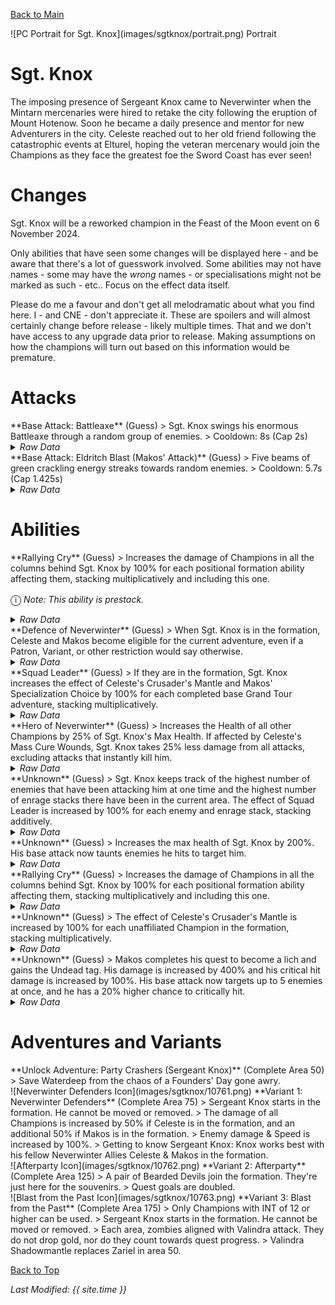 [Back to Main](index.md)

<span class="championPortraitsRow">
    <span class="championPortraitsColumn">
        <span class="championPortraitsImage">
            ![PC Portrait for Sgt. Knox](images/sgtknox/portrait.png)
        </span>
        <span>
        Portrait
        </span>
    </span>
</span>

# Sgt. Knox

The imposing presence of Sergeant Knox came to Neverwinter when the Mintarn mercenaries were hired to retake the city following the eruption of Mount Hotenow. Soon he became a daily presence and mentor for new Adventurers in the city. Celeste reached out to her old friend following the catastrophic events at Elturel, hoping the veteran mercenary would join the Champions as they face the greatest foe the Sword Coast has ever seen!

# Changes

Sgt. Knox will be a reworked champion in the Feast of the Moon event on 6 November 2024.

Only abilities that have seen some changes will be displayed here - and be aware that there's a lot of guesswork involved. Some abilities may not have names - some may have the *wrong* names - or specialisations might not be marked as such - etc.. Focus on the effect data itself.

Please do me a favour and don't get all melodramatic about what you find here. I - and CNE - don't appreciate it. These are spoilers and will almost certainly change before release - likely multiple times. That and we don't have access to any upgrade data prior to release. Making assumptions on how the champions will turn out based on this information would be premature.

# Attacks

<div markdown="1" class="abilityBorder"><div markdown="1" class="abilityBorderInner">
**Base Attack: Battleaxe** (Guess)
> Sgt. Knox swings his enormous Battleaxe through a random group of enemies.  
> Cooldown: 8s (Cap 2s)
<details><summary><em>Raw Data</em></summary>
<p>
<pre>
{
    "id": 817,
    "name": "Battleaxe",
    "description": "Sgt. Knox swings his enormous Battleaxe through a random group of enemies.",
    "long_description": "Sgt. Knox swings his enormous Battleaxe through a random group of enemies.",
    "graphic_id": 0,
    "target": "random",
    "num_targets": 1,
    "aoe_radius": 150,
    "damage_modifier": 1,
    "cooldown": 8,
    "animations": [
        {
            "type": "melee_attack",
            "target_offset_x": -75,
            "damage_frame": 18,
            "jump_sound": 30,
            "sound_frames": {
                "15": 189
            }
        }
    ],
    "tags": [
        "melee"
    ],
    "damage_types": [
        "melee"
    ]
}
</pre>
</p>
</details>
</div></div>

<div markdown="1" class="abilityBorder"><div markdown="1" class="abilityBorderInner">
**Base Attack: Eldritch Blast (Makos' Attack)** (Guess)
> Five beams of green crackling energy streaks towards random enemies.  
> Cooldown: 5.7s (Cap 1.425s)
<details><summary><em>Raw Data</em></summary>
<p>
<pre>
{
    "id": 816,
    "name": "Eldritch Blast",
    "description": "Five beams of green crackling energy streaks towards random enemies.",
    "long_description": "Five beams of green crackling energy streaks towards random enemies.",
    "graphic_id": 1,
    "target": "random",
    "num_targets": 5,
    "aoe_radius": 0,
    "damage_modifier": 1,
    "cooldown": 5.7,
    "animations": [
        {
            "type": "makos_knox_attack",
            "start_shoot_frame": 18,
            "end_shoot_frame": 41,
            "visual_damage_start_frame": 24,
            "num_attacks": 5,
            "shoot_offset": {
                "x": 120,
                "y": -75
            },
            "target_offset_x": -100,
            "target_offset_y": -50,
            "impact_graphic_id": 751,
            "beam_graphic_id": [
                752
            ]
        }
    ],
    "tags": [
        "ranged"
    ],
    "damage_types": [
        "magic"
    ]
}
</pre>
</p>
</details>
</div></div>

# Abilities

<div markdown="1" class="abilityBorder"><div markdown="1" class="abilityBorderInner">
**Rallying Cry** (Guess)
> Increases the damage of Champions in all the columns behind Sgt. Knox by 100% for each positional formation ability affecting them, stacking multiplicatively and including this one.

<span style="font-size:1.2em;">ⓘ</span> *Note: This ability is prestack.*
<details><summary><em>Raw Data</em></summary>
<p>
<pre>
{
    "id": 2128,
    "flavour_text": "",
    "description": {
        "desc": "Increases the damage of Champions in all the columns behind $source by $(amount)% for each positional formation ability affecting them, stacking multiplicatively and including this one."
    },
    "effect_keys": [
        {
            "effect_string": "pre_stack,100"
        },
        {
            "effect_string": "hero_dps_multiplier_mult,0",
            "amount_expr": "upgrade_amount(15953,0)",
            "targets": [
                "behind"
            ],
            "amount_func": "mult",
            "stack_func": "per_positional_formation_ability",
            "show_bonus": true,
            "stack_title": "Positional Formation Abilities",
            "show_stats_on_receiver": true,
            "show_bonus_on_receiver_only": true,
            "off_when_benched": true,
            "override_key_desc": "Increases the damage of $target by $(not_buffed amount)% for every positional formation ability affecting them."
        }
    ],
    "requirements": "",
    "graphic_id": 10775,
    "large_graphic_id": 0,
    "properties": {
        "is_formation_ability": true,
        "owner_use_outgoing_description": true,
        "default_bonus_index": 0,
        "indexed_effect_properties": true,
        "per_effect_index_bonuses": true
    }
}
</pre>
</p>
</details>
</div></div>

<div markdown="1" class="abilityBorder"><div markdown="1" class="abilityBorderInner">
**Defence of Neverwinter** (Guess)
> When Sgt. Knox is in the formation, Celeste and Makos become eligible for the current adventure, even if a Patron, Variant, or other restriction would say otherwise.
<details><summary><em>Raw Data</em></summary>
<p>
<pre>
{
    "id": 2129,
    "flavour_text": "",
    "description": {
        "desc": "When $source is in the formation, Celeste and Makos become eligible for the current adventure, even if a Patron, Variant, or other restriction would say otherwise."
    },
    "effect_keys": [
        {
            "off_when_benched": true,
            "effect_string": "force_allow_hero",
            "hero_ids": [
                2,
                9
            ]
        }
    ],
    "requirements": "",
    "graphic_id": 24880,
    "large_graphic_id": 24874,
    "properties": {
        "owner_use_outgoing_description": true
    }
}
</pre>
</p>
</details>
</div></div>

<div markdown="1" class="abilityBorder"><div markdown="1" class="abilityBorderInner">
**Squad Leader** (Guess)
> If they are in the formation, Sgt. Knox increases the effect of Celeste's Crusader's Mantle and Makos' Specialization Choice by 100% for each completed base Grand Tour adventure, stacking multiplicatively.
<details><summary><em>Raw Data</em></summary>
<p>
<pre>
{
    "id": 2130,
    "flavour_text": "",
    "description": {
        "desc": "If they are in the formation, $source increases the effect of Celeste's Crusader's Mantle and Makos' Specialization Choice by $amount% for each completed base Grand Tour adventure, stacking multiplicatively."
    },
    "effect_keys": [
        {
            "off_when_benched": true,
            "effect_string": "buff_upgrades,100,24,139,140",
            "targets": [
                "all"
            ],
            "filter_targets": [
                {
                    "type": "hero_ids",
                    "hero_ids": [
                        2,
                        9
                    ]
                }
            ],
            "stacks_multiply": true,
            "amount_func": "mult",
            "stack_func": "get_stat",
            "stat": "GrandTourBaseAdventuresCompleted",
            "ided_stat_id": 1,
            "ided_stat_handler": "CompletedBaseAdventures",
            "use_computed_amount_for_description": true,
            "amount_updated_listeners": [
                "stat_changed,GrandTourBaseAdventuresCompleted"
            ],
            "show_bonus": true
        }
    ],
    "requirements": "",
    "graphic_id": 24881,
    "large_graphic_id": 24875,
    "properties": {
        "is_formation_ability": true,
        "owner_use_outgoing_description": true
    }
}
</pre>
</p>
</details>
</div></div>

<div markdown="1" class="abilityBorder"><div markdown="1" class="abilityBorderInner">
**Hero of Neverwinter** (Guess)
> Increases the Health of all other Champions by 25% of Sgt. Knox's Max Health. If affected by Celeste's Mass Cure Wounds, Sgt. Knox takes 25% less damage from all attacks, excluding attacks that instantly kill him.
<details><summary><em>Raw Data</em></summary>
<p>
<pre>
{
    "id": 2131,
    "flavour_text": "",
    "description": {
        "desc": "Increases the Health of all other Champions by $amount% of $source's Max Health. If affected by Celeste's Mass Cure Wounds, $source takes 25% less damage from all attacks, excluding attacks that instantly kill him."
    },
    "effect_keys": [
        {
            "effect_string": "increase_health_by_source_percent,25",
            "targets": [
                "other"
            ],
            "off_when_benched": true
        },
        {
            "effect_string": "damage_reduction,25",
            "targets": [
                "self"
            ],
            "stack_func": "per_hero_attribute",
            "amount_func": "if",
            "per_hero_expr": "HasEffect(`celeste_heal`)&&hero_id==108",
            "amount_updated_listeners": [
                "slot_changed"
            ]
        }
    ],
    "requirements": "",
    "graphic_id": 10774,
    "large_graphic_id": 0,
    "properties": {
        "is_buff_incoming_formation_abilities_target": false,
        "owner_use_outgoing_description": true
    }
}
</pre>
</p>
</details>
</div></div>

<div markdown="1" class="abilityBorder"><div markdown="1" class="abilityBorderInner">
**Unknown** (Guess)
> Sgt. Knox keeps track of the highest number of enemies that have been attacking him at one time and the highest number of enrage stacks there have been in the current area. The effect of Squad Leader is increased by 100% for each enemy and enrage stack, stacking additively.
<details><summary><em>Raw Data</em></summary>
<p>
<pre>
{
    "id": 2132,
    "flavour_text": "",
    "description": {
        "desc": "$source keeps track of the highest number of enemies that have been attacking him at one time and the highest number of enrage stacks there have been in the current area. The effect of Squad Leader is increased by 100% for each enemy and enrage stack, stacking additively."
    },
    "effect_keys": [
        {
            "effect_string": "buff_upgrade,100,15955",
            "manual_stacking": true,
            "stacks_multiply": false,
            "show_bonus": true,
            "stack_title": "Defender Stacks"
        },
        {
            "effect_string": "monster_attack_enrage_stacker,0"
        }
    ],
    "requirements": "",
    "graphic_id": 10773,
    "large_graphic_id": 0,
    "properties": {
        "is_formation_ability": true,
        "owner_use_outgoing_description": true
    }
}
</pre>
</p>
</details>
</div></div>

<div markdown="1" class="abilityBorder"><div markdown="1" class="abilityBorderInner">
**Unknown** (Guess)
> Increases the max health of Sgt. Knox by 200%. His base attack now taunts enemies he hits to target him.
<details><summary><em>Raw Data</em></summary>
<p>
<pre>
{
    "id": 2135,
    "flavour_text": "",
    "description": {
        "desc": "Increases the max health of $source by $amount%. His base attack now taunts enemies he hits to target him."
    },
    "effect_keys": [
        {
            "effect_string": "health_mult,200"
        },
        {
            "effect_string": "taunt,0",
            "base_attack_taunts": true,
            "base_attack_always_taunts": true,
            "skip_effect_key_desc": true
        }
    ],
    "requirements": "",
    "graphic_id": 10778,
    "large_graphic_id": 10778,
    "properties": {
        "is_formation_ability": true,
        "indexed_effect_properties": true,
        "per_effect_index_bonuses": true,
        "default_bonus_index": 0
    }
}
</pre>
</p>
</details>
</div></div>

<div markdown="1" class="abilityBorder"><div markdown="1" class="abilityBorderInner">
**Rallying Cry** (Guess)
> Increases the damage of Champions in all the columns behind Sgt. Knox by 100% for each positional formation ability affecting them, stacking multiplicatively and including this one.
<details><summary><em>Raw Data</em></summary>
<p>
<pre>
{
    "id": 2146,
    "flavour_text": "",
    "description": {
        "desc": "Increases the damage of Champions in all the columns behind $source by $(amount)% for each positional formation ability affecting them, stacking multiplicatively and including this one."
    },
    "effect_keys": [
        {
            "effect_string": "hero_dps_multiplier_mult,100",
            "targets": [
                "behind"
            ],
            "amount_func": "mult",
            "stack_func": "per_positional_formation_ability",
            "show_bonus": true,
            "stack_title": "Positional Formation Abilities",
            "show_stats_on_receiver": true,
            "show_bonus_on_receiver_only": true,
            "off_when_benched": true,
            "override_key_desc": "Increases the damage of $target by $(amount)% for every positional formation ability affecting them."
        }
    ],
    "requirements": "",
    "graphic_id": 10775,
    "large_graphic_id": 0,
    "properties": {
        "is_formation_ability": true,
        "owner_use_outgoing_description": true,
        "default_bonus_index": 0,
        "indexed_effect_properties": true,
        "per_effect_index_bonuses": true,
        "amount_calc_after_bonus": false
    }
}
</pre>
</p>
</details>
</div></div>

<div markdown="1" class="abilityBorder"><div markdown="1" class="abilityBorderInner">
**Unknown** (Guess)
> The effect of Celeste's Crusader's Mantle is increased by 100% for each unaffiliated Champion in the formation, stacking multiplicatively.
<details><summary><em>Raw Data</em></summary>
<p>
<pre>
{
    "id": 2133,
    "flavour_text": "",
    "description": {
        "desc": "The effect of Celeste's Crusader's Mantle is increased by $amount% for each unaffiliated Champion in the formation, stacking multiplicatively."
    },
    "effect_keys": [
        {
            "effect_string": "buff_upgrade,100,24",
            "stack_func": "per_hero",
            "amount_func": "mult",
            "tag": "unaffiliated",
            "targets": [
                "all"
            ],
            "filter_targets": [
                {
                    "type": "hero_ids",
                    "hero_ids": [
                        2
                    ]
                }
            ],
            "show_bonus": true,
            "off_when_benched": true,
            "changing_stack_upgade_ids": [
                15959
            ],
            "retarget_when_any_hero_slot_changed": true,
            "amount_updated_listeners": [
                "slot_changed",
                "stacks_changed"
            ],
            "stack_title": "Unaffiliated Champions",
            "use_computed_amount_for_description": true,
            "override_key_desc": "The effect of Celeste's Crusader's Mantle is increased by $amount%."
        }
    ],
    "requirements": "",
    "graphic_id": 24886,
    "large_graphic_id": 24886,
    "properties": {
        "is_formation_ability": true,
        "indexed_effect_properties": true,
        "per_effect_index_bonuses": true,
        "default_bonus_index": 0
    }
}
</pre>
</p>
</details>
</div></div>

<div markdown="1" class="abilityBorder"><div markdown="1" class="abilityBorderInner">
**Unknown** (Guess)
> Makos completes his quest to become a lich and gains the Undead tag. His damage is increased by 400% and his critical hit damage is increased by 100%. His base attack now targets up to 5 enemies at once, and he has a 20% higher chance to critically hit.
<details><summary><em>Raw Data</em></summary>
<p>
<pre>
{
    "id": 2134,
    "flavour_text": "",
    "description": {
        "desc": "Makos completes his quest to become a lich and gains the Undead tag. His damage is increased by $(amount___2)% and his critical hit damage is increased by $(amount___3)%. His base attack now targets up to 5 enemies at once, and he has a $(amount___5)% higher chance to critically hit."
    },
    "effect_keys": [
        {
            "effect_string": "appear_dead",
            "targets": [
                "self_slot"
            ],
            "skip_effect_key_desc": true
        },
        {
            "effect_string": "hero_dps_multiplier_mult,400",
            "targets": [
                "self_slot"
            ],
            "use_computed_amount_for_description": true
        },
        {
            "effect_string": "buff_base_crit_damage_mult,100",
            "targets": [
                "self_slot"
            ],
            "skip_effect_key_desc": true
        },
        {
            "effect_string": "change_base_attack,816",
            "off_when_benched": true,
            "targets": [
                "self_slot"
            ],
            "skip_effect_key_desc": true
        },
        {
            "effect_string": "buff_base_crit_chance_add,20",
            "off_when_benched": true,
            "targets": [
                "self_slot"
            ],
            "skip_effect_key_desc": true
        }
    ],
    "requirements": [
        {
            "requirement": "hero_in_formation",
            "target_hero_id": 9
        }
    ],
    "graphic_id": 24885,
    "large_graphic_id": 24885,
    "properties": {
        "is_formation_ability": true,
        "owner_use_outgoing_description": false,
        "use_owner_override": true,
        "indexed_effect_properties": true,
        "per_effect_index_bonuses": true,
        "use_outgoing_description": true
    }
}
</pre>
</p>
</details>
</div></div>

# Adventures and Variants

<div markdown="1" class="abilityBorder"><div markdown="1" class="abilityBorderInner">
**Unlock Adventure: Party Crashers (Sergeant Knox)** (Complete Area 50)
> Save Waterdeep from the chaos of a Founders' Day gone awry.
</div></div>
<div markdown="1" class="abilityBorder"><div markdown="1" class="abilityBorderInner">
![Neverwinter Defenders Icon](images/sgtknox/10761.png) **Variant 1: Neverwinter Defenders** (Complete Area 75)
> Sergeant Knox starts in the formation. He cannot be moved or removed.   
> The damage of all Champions is increased by 50% if Celeste is in the formation, and an additional 50% if Makos is in the formation.  
> Enemy damage & Speed is increased by 100%.   
> Getting to know Sergeant Knox: Knox works best with his fellow Neverwinter Allies Celeste & Makos in the formation.
</div></div>
<div markdown="1" class="abilityBorder"><div markdown="1" class="abilityBorderInner">
![Afterparty Icon](images/sgtknox/10762.png) **Variant 2: Afterparty** (Complete Area 125)
> A pair of Bearded Devils join the formation. They're just here for the souvenirs.    
> Quest goals are doubled.
</div></div>
<div markdown="1" class="abilityBorder"><div markdown="1" class="abilityBorderInner">
![Blast from the Past Icon](images/sgtknox/10763.png) **Variant 3: Blast from the Past** (Complete Area 175)
> Only Champions with INT of 12 or higher can be used.   
> Sergeant Knox starts in the formation. He cannot be moved or removed.   
> Each area, zombies aligned with Valindra attack. They do not drop gold, nor do they count towards quest progress.  
> Valindra Shadowmantle replaces Zariel in area 50.
</div></div>

[Back to Top](#top)

*Last Modified: {{ site.time }}*